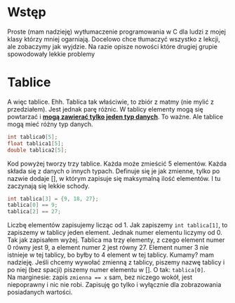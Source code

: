 # Wstęp
Proste (mam nadzieję) wytłumaczenie programowania w C dla ludzi z mojej klasy którzy mniej ogarniają. Docelowo chce tłumaczyć wszystko z lekcji, ale zobaczymy jak wyjdzie. Na razie opisze nowości które drugiej grupie spowodowały lekkie problemy
# Tablice
A więc tablice. Ehh. Tablica tak właściwie, to zbiór z matmy (nie mylić z przedziałem). Jest jednak parę różnic. W tablicy elementy mogą się powtarzać i <ins>**mogą zawierać tylko jeden typ danych**</ins>. To ważne. Ale tablice mogą mieć różny typ danych.
```C
int tablica0[5];
float tablica1[5];
double tablica2[5];
```
Kod powyżej tworzy trzy tablice. Każda może zmieścić 5 elementów. Każda składa się z danych o innych typach. Definuje się je jak zmienne, tylko po nazwie dodaje [], w którym zapisuje się maksymalną ilość elementów. I tu zaczynają się lekkie schody.
```C
int tablica[3] = {9, 18, 27};
tablica[0] == 9;
tablica[2] == 27;
```
Liczbę elementów zapisujemy licząc od 1. Jak zapiszemy `int tablica[1]`, to zapiszemy w tablicy jeden element. Jednak numer elementu liczymy od 0. Tak jak zapisałem wyżej. Tablica ma trzy elementy, z czego element numer 0 równy jest 9, a element numer 2 jest równy 27. Element numer 3 nie istnieje w tej tablicy, bo byłby to 4 element w tej tablicy. Kumamy? mam nadzieję. Jeśli chcemy wywołać zmienną z tablicy, piszemy nazwę tablicy i po niej (bez spacji) piszemy numer elementu w []. O tak: `tablica[0]`.<br>
Na marginesie: zapis `zmienna == x` sam, bez niczego wokół, jest niepoprawny i nic nie robi. Zapisuję go tylko i wyłącznie dla zobrazowania posiadanych wartości.
